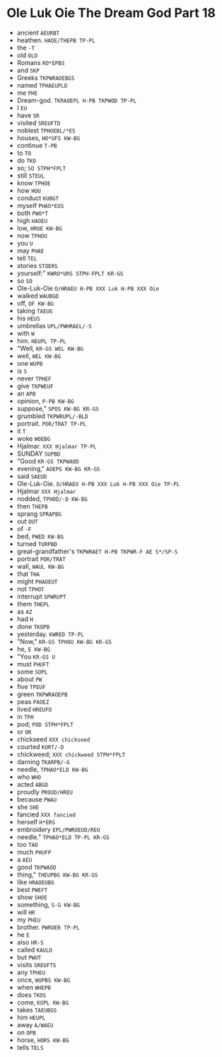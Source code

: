 # Ole Luk Oie The Dream God Part 18

* ancient `AEURBT`
* heathen. `HAOE/THEPB TP-PL`
* the `-T`
* old `OLD`
* Romans `RO*EPBS`
* and `SKP`
* Greeks `TKPWRAOEBGS`
* named `TPHAEUPLD`
* me `PHE`
* Dream-god. `TKRAOEPL H-PB TKPWOD TP-PL`
* I `EU`
* have `SR`
* visited `SREUFTD`
* noblest `TPHOEBL/*ES`
* houses, `HO*UFS KW-BG`
* continue `T-PB`
* to `TO`
* do `TKO`
* so; `SO STPH*FPLT`
* still `STEUL`
* know `TPHOE`
* how `HOU`
* conduct `KUBGT`
* myself `PHAO*EUS`
* both `PWO*T`
* high `HAOEU`
* low, `HROE KW-BG`
* now `TPHOU`
* you `U`
* may `PHAE`
* tell `TEL`
* stories `STOERS`
* yourself:" `KWRO*URS STPH-FPLT KR-GS`
* so `SO`
* Ole-Luk-Oie `O/HRAEU H-PB XXX Luk H-PB XXX Oie`
* walked `WAUBGD`
* off, `OF KW-BG`
* taking `TAEUG`
* his `HEUS`
* umbrellas `UPL/PWHRAEL/-S`
* with `W`
* him. `HEUPL TP-PL`
* "Well, `KR-GS WEL KW-BG`
* well, `WEL KW-BG`
* one `WUPB`
* is `S`
* never `TPHEF`
* give `TKPWEUF`
* an `APB`
* opinion, `P-PB KW-BG`
* suppose," `SPOS KW-BG KR-GS`
* grumbled `TKPWRUPL/-BLD`
* portrait. `POR/TRAT TP-PL`
* it `T`
* woke `WOEBG`
* Hjalmar. `XXX Hjalmar TP-PL`
* SUNDAY `SUPBD`
* "Good `KR-GS TKPWAOD`
* evening," `AOEPG KW-BG KR-GS`
* said `SAEUD`
* Ole-Luk-Oie. `O/HRAEU H-PB XXX Luk H-PB XXX Oie TP-PL`
* Hjalmar `XXX Hjalmar`
* nodded, `TPHOD/-D KW-BG`
* then `THEPB`
* sprang `SPRAPBG`
* out `OUT`
* of `-F`
* bed, `PWED KW-BG`
* turned `TURPBD`
* great-grandfather's `TKPWRAET H-PB TKPWR-F AE S*/SP-S`
* portrait `POR/TRAT`
* wall, `WAUL KW-BG`
* that `THA`
* might `PHAOEUT`
* not `TPHOT`
* interrupt `SPWRUPT`
* them `THEPL`
* as `AZ`
* had `H`
* done `TKOPB`
* yesterday. `KWRED TP-PL`
* "Now," `KR-GS TPHOU KW-BG KR-GS`
* he, `E KW-BG`
* "You `KR-GS U`
* must `PHUFT`
* some `SOPL`
* about `PW`
* five `TPEUF`
* green `TKPWRAOEPB`
* peas `PAOEZ`
* lived `HREUFD`
* in `TPH`
* pod; `POD STPH*FPLT`
* or `OR`
* chickseed `XXX chickseed`
* courted `KORT/-D`
* chickweed; `XXX chickweed STPH*FPLT`
* darning `TKARPB/-G`
* needle, `TPHAO*ELD KW-BG`
* who `WHO`
* acted `ABGD`
* proudly `PROUD/HREU`
* because `PWAU`
* she `SHE`
* fancied `XXX fancied`
* herself `H*ERS`
* embroidery `EPL/PWROEUD/REU`
* needle." `TPHAO*ELD TP-PL KR-GS`
* too `TAO`
* much `PHUFP`
* a `AEU`
* good `TKPWAOD`
* thing," `THEUPBG KW-BG KR-GS`
* like `HRAOEUBG`
* best `PWEFT`
* show `SHOE`
* something, `S-G KW-BG`
* will `HR`
* my `PHEU`
* brother. `PWROER TP-PL`
* he `E`
* also `HR-S`
* called `KAULD`
* but `PWUT`
* visits `SREUFTS`
* any `TPHEU`
* once, `WUPBS KW-BG`
* when `WHEPB`
* does `TKOS`
* come, `KOPL KW-BG`
* takes `TAEUBGS`
* him `HEUPL`
* away `A/WAEU`
* on `OPB`
* horse, `HORS KW-BG`
* tells `TELS`
